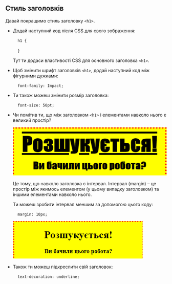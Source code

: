 ## Стиль заголовків

Давай покращимо стиль заголовку `<h1>`.

+ Додай наступний код після CSS для свого зображення:
    
        h1 {
        
        }
        
    
    Тут ти додаси властивості CSS для основного заголовка `<h1>`.

+ Щоб змінити шрифт заголовків `<h1>`, додай наступний код між фігурними дужками:
    
        font-family: Impact;
        

+ Ти також можеш змінити розмір заголовка:
    
        font-size: 50pt;
        

+ Чи помітив ти, що між заголовком `<h1>` і елементами навколо нього є великий простір?
    
    ![знімок екрана](images/wanted-h1-margin.png)
    
    Це тому, що навколо заголовка є інтервал. Інтервал (margin) – це простір між якимось елементом (у цьому випадку заголовком) та іншими елементами навколо нього.
    
    Ти можеш зробити інтервал меншим за допомогою цього коду:
    
        margin: 10px;
        
    
    ![знімок екрана](images/wanted-h1-margin-small.png)

+ Також ти можеш підкреслити свій заголовок:
    
        text-decoration: underline;